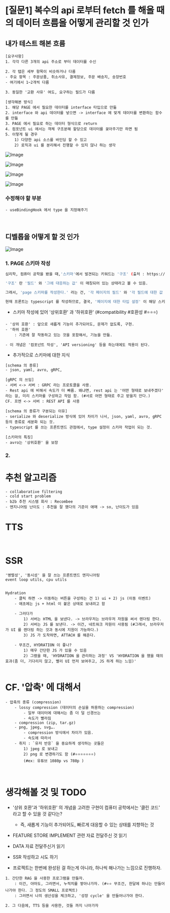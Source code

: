 
# [질문1] 복수의 api 로부터 fetch 를 해올 때의 데이터 흐름을 어떻게 관리할 것 인가 

## 내가 테스트 해본 흐름 
```
[요구사항] 
1. 각각 다른 3개의 api 주소로 부터 데이터를 수신 

2. 각 탭은 세부 항목이 비슷하거나 다름 
- 주요 항목 : 주문상품, 취소사유, 결제정보, 주문 배송지, 송장번호
- 여기에서 1~2개씩 다름 

3. 동일한 '교환 사유' 여도, 요구하는 필드가 다름 

[생각해본 방식] 
1. 해당 PAGE 에서 필요한 데이터를 interface 타입으로 만듦 
2. interface 와 api 데이터를 넣으면 -> interface 에 맞게 데이터를 변환하는 함수를 만듦 
3. PAGE 에서 필요로 하는 데이터 형식으로 return 
4. 컴포넌트 ui 에서는 객체 구조분해 할당으로 데이터를 꽂아주기만 하면 됨
5. 이렇게 될 경우 
	1) 다양한 api 소스를 바인딩 할 수 있고 
	2) 로직과 ui 를 분리해서 진행할 수 있지 않나 하는 생각
```
![Image](https://i.imgur.com/XePULNo.jpeg)

![Image](https://i.imgur.com/wDTXcHa.jpeg)

![Image](https://i.imgur.com/iEDvPXX.jpeg)

![Image](https://i.imgur.com/4pxupoz.jpeg)

### 수정해야 할 부분 
```
- useBindingHook 에서 type 을 지정해주기
```

<br/>


## 디벨롭을 어떻게 할 것 인가

![Image](https://i.imgur.com/UkgJ6Z7.jpeg)

### 1. PAGE 스키마 작성 
```bash
심리학, 컴퓨터 공학을 봤을 때,'스키마'에서 발견되는 키워드는 '구조' (출처 : https://ko.wikipedia.org/wiki/%EC%8A%A4%ED%82%A4%EB%A7%88)

'구조' 란 '필드' 와 '그에 대응하는 값' 이 매칭되어 있는 상태라고 볼 수 있음. 

그래서, 'page 스키마를 작성한다.' 라는 건, '각 페이지의 필드' 와 '각 필드에 대한 값 또는 타입' 을 기재하는 것으로 볼 수 있음. 

현재 프론트는 typescript 를 작성하므로, 결국, '페이지에 대한 타입 설정' 이 해당 스키마가 된다. 
```

- 스키마 작성에 있어 '상위호환' 과 '하위호환' (#compatibility #호환성 #⭐⭐⭐)
```
- '상위 호환' : 앞으로 새롭게 기능이 추가되어도, 문제가 없도록, 구현.  
- '하위 호환' 
    : 기존에 잘 작동하고 있는 것을 포함해서, 기능을 만듦.

- 이 개념은 '컴포넌트 작성', 'API versioning' 등을 하는데에도 적용이 된다. 

```


- 추가적으로 스키마에 대한 지식 
```
[schema 의 종류]
- json, yaml, avro, gRPC, 

[gRPC 의 쓰임] 
- 서버 <-> 서버 : GRPC 라는 프로토콜을 사용. 
- Rest api 에 비해서 속도가 더 빠름. 왜냐면, rest api 는 '어떤 형태로 보내주겠다' 라는 걸, 미리 스키마를 구성하고 작업 함. (#서로 어떤 형태로 주고 받을지 안다.) 
CF. 프엔 <-> 서버 : REST API 를 사용 

[schema 의 종류가 구분되는 이유] 
- serialize 와 deserialize 방식에 있어 차이가 나서, json, yaml, avro, gRPC 등의 종류로 세분화 되는 것. 
- typescript 를 쓰는 프론트엔드 관점에서, type 설정이 스키마 작업이 되는 것. 

[스키마의 특징] 
- avro는 '상위호환' 을 보장

```

### 2. 



# 추천 알고리즘 

```
- collaborative filtering
- cold start problem
- b2b 추천 시스템 회사 : Recombee
- 엔지니어링 난이도 : 추천을 잘 했다의 기준이 애매 -> so, 난이도가 있음 
```

# TTS
```


```



# SSR

```
'병렬성', '동시성' 을 잘 쓰는 프론트엔드 엔지니어링 
event loop utils, cpu utils 


Hydration 
    - 클릭 하면 -> 이동하는 버튼을 구성하는 건 1) ui + 2) js (이동 이벤트)
    - 애초에는 js + html 이 붙은 상태로 보내려고 함 
    
    - 그러다가 
        1) 서버는 HTML 을 보낸다. -> 브라우저는 브라우저 자원을 써서 렌더링 한다.
        2) 서버는 JS 를 보낸다. -> 이건, 네트워크 자원이 사용됨 (#그래서, 브라우저가 UI 를 렌더링 하는 것과 동시에 지원이 가능하다.)
        3) JS 가 도착하면, ATTACH 를 해준다. 

    - 무조건, HYDRATION 이 좋나? 
        1) 매우 간단한 JS 가 있을 수 있음 
        2) 그랬을 때, 'HYDRATION 을 관리하는 과정' VS 'HYDRATION 을 했을 때의 효과(좀 더, 기다리지 않고, 빨리 UI 먼저 보여주고, JS 하게 하는 느낌)'


```



# CF. '압축' 에 대해서 
```
- 압축의 종류 (compression)
    - lossy compression (데이터의 손실을 허용하는 compression)
        - 일부 데이터에 대해서는 좀 더 덜 신경쓰는
        - 속도가 빨라짐
    - compression (zip, tar.gz)
    - png, jpeg, svg….
        - compression 방식에서 차이가 있음.
        - 속도에 따라서
    - 취지 : `유저 반응` 을 중요하게 생각하는 곳들은 
        1) jpeg 로 보내고 
        2) png 로 변경하기도 함 (#⭐⭐⭐⭐⭐⭐⭐) 
        (#ex: 유튜브 1080p vs 780p )
```



<br/>

# 생각해볼 것 및 TODO

- '상위 호환'과 '하위호환' 의 개념을 고려한 구현이 컴퓨터 공학에서는 '클린 코드' 라고 할 수 있을 것 같다는? 
    - 즉, 새롭게 기능이 추가되어도, 빠르게 대응할 수 있는 상태를 지향하는 것 

- FEATURE STORE IMPLEMENT 관련 자료 전달주신 것 읽기 
- DATA 자료 전달주신거 읽기
- SSR 작성하고 시도 하기 

- 프로젝트는 한번에 완성된 걸 하는게 아니라, 하나씩 해나가는 느낌으로 진행하자. 
```
1. 간단한 RAG 을 사용한 프로그램을 만들자. 
    : 이건, 아마도, 그러면서, 누적치를 쌓아나가자. (#⭐⭐ 무조건, 한달에 하나는 만들어나가야 한다. 그 정도의 SMALL 프로젝트)
    : 그러면서 나의 생산성을 체크하고, '성장 cycle' 을 만들어나가야 한다. 

2. 그 다음에, TTS 등을 사용한, 것들 까지 나아가자 
```